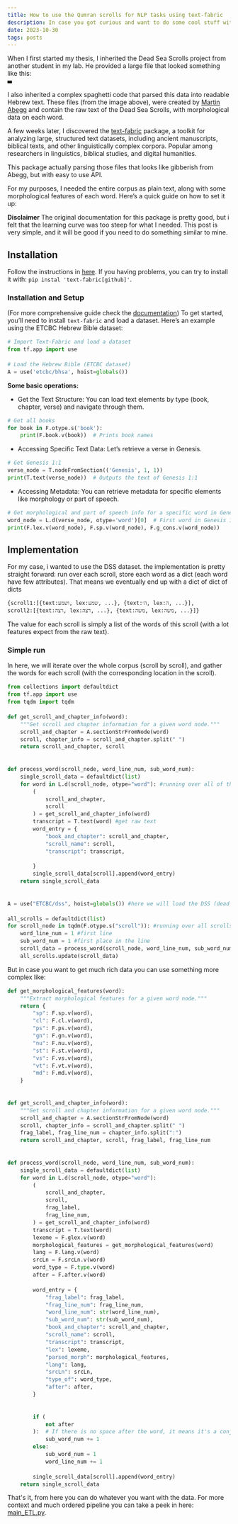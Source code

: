 ```yaml
---
title: How to use the Qumran scrolls for NLP tasks using text-fabric
description: In case you got curious and want to do some cool stuff with one of the ancient texts ever found.
date: 2023-10-30
tags: posts
---
```

When I first started my thesis, I inherited the Dead Sea Scrolls project from another student in my lab. He provided a large file that looked something like this:\
<img src="abeg_origin.png" alt="abeg_origin" width="10"/>

I also inherited a complex spaghetti code that parsed this data into readable Hebrew text. These files (from the image above),  were created by [Martin Abegg](https://en.wikipedia.org/wiki/Martin_Abegg) and contain the raw text of the Dead Sea Scrolls, with morphological data on each word.

A few weeks later, I discovered the [text-fabric](https://github.com/annotation/text-fabric) package, a toolkit for analyzing large, structured text datasets, including ancient manuscripts, biblical texts, and other linguistically complex corpora. Popular among researchers in linguistics, biblical studies, and digital humanities.

This package actually parsing those files that looks like gibberish from Abegg, but with easy to use API.

For my purposes, I needed the entire corpus as plain text, along with some morphological features of each word. Here’s a quick guide on how to set it up:

**Disclaimer** 
The original documentation for this package is pretty good, but i felt that the learning curve was too steep for what I needed. This post is very simple, and it will be good if you need to do something similar to mine.
## Installation
Follow the instructions in [here](https://annotation.github.io/text-fabric/tf/about/install.html). 
If you having problems, you can try to install it with: `pip instal 'text-fabric[github]'`.

### Installation and Setup
(For more comprehensive guide check the [documentation](https://annotation.github.io/text-fabric/tf/index.html))
To get started, you’ll need to install `text-fabric` and load a dataset. 
Here’s an example using the ETCBC Hebrew Bible dataset:

```python
# Import Text-Fabric and load a dataset
from tf.app import use

# Load the Hebrew Bible (ETCBC dataset)
A = use('etcbc/bhsa', hoist=globals())
```

**Some basic operations:**
- Get the Text Structure: You can load text elements by type (book, chapter, verse) and navigate through them.

```python
# Get all books
for book in F.otype.s('book'):
    print(F.book.v(book))  # Prints book names
```

- Accessing Specific Text Data: Let’s retrieve a verse in Genesis.
```python
# Get Genesis 1:1
verse_node = T.nodeFromSection(('Genesis', 1, 1))
print(T.text(verse_node))  # Outputs the text of Genesis 1:1

```

- Accessing Metadata: You can retrieve metadata for specific elements like morphology or part of speech.
```python
# Get morphological and part of speech info for a specific word in Genesis 1:1
word_node = L.d(verse_node, otype='word')[0]  # First word in Genesis 1:1
print(F.lex.v(word_node), F.sp.v(word_node), F.g_cons.v(word_node))

```


## Implementation
For my case, i wanted to use the DSS dataset. the implementation is pretty straight forward: run over each scroll, store each word as a dict (each word have few attributes). That means we eventually end up with a dict of dict of dicts 
```cmd
{scroll1:[{text:ושמע, lex:שמע, ...}, {text:ה׳, lex:ה, ...}], 
scroll2:[{text:רצה, lex:רצה, ...}, {text:משה, lex:משה, ...}]}
```
The value for each scroll is simply a list of the words of this scroll (with a lot features expect from the raw text).

### Simple run
In here, we will iterate over the whole corpus (scroll by scroll), and gather the words for each scroll (with the corresponding location in the scroll).


```python
from collections import defaultdict
from tf.app import use
from tqdm import tqdm

def get_scroll_and_chapter_info(word):
    """Get scroll and chapter information for a given word node."""
    scroll_and_chapter = A.sectionStrFromNode(word)
    scroll, chapter_info = scroll_and_chapter.split(" ")
    return scroll_and_chapter, scroll


def process_word(scroll_node, word_line_num, sub_word_num):
    single_scroll_data = defaultdict(list)
    for word in L.d(scroll_node, otype="word"): #running over all of the words of this scroll
        (
            scroll_and_chapter,
            scroll
        ) = get_scroll_and_chapter_info(word)
        transcript = T.text(word) #get raw text
        word_entry = {
            "book_and_chapter": scroll_and_chapter,
            "scroll_name": scroll,
            "transcript": transcript,

        }
        single_scroll_data[scroll].append(word_entry)
    return single_scroll_data


A = use("ETCBC/dss", hoist=globals()) #here we will load the DSS (dead sea scrolls) data

all_scrolls = defaultdict(list)
for scroll_node in tqdm(F.otype.s("scroll")): #running over all scrolls available
    word_line_num = 1 #first line
    sub_word_num = 1 #first place in the line
    scroll_data = process_word(scroll_node, word_line_num, sub_word_num)
    all_scrolls.update(scroll_data)

```


But in case you want to get much rich data you can use something more complex like:
```python
def get_morphological_features(word):
    """Extract morphological features for a given word node."""
    return {
        "sp": F.sp.v(word),
        "cl": F.cl.v(word),
        "ps": F.ps.v(word),
        "gn": F.gn.v(word),
        "nu": F.nu.v(word),
        "st": F.st.v(word),
        "vs": F.vs.v(word),
        "vt": F.vt.v(word),
        "md": F.md.v(word),
    }


def get_scroll_and_chapter_info(word):
    """Get scroll and chapter information for a given word node."""
    scroll_and_chapter = A.sectionStrFromNode(word)
    scroll, chapter_info = scroll_and_chapter.split(" ")
    frag_label, frag_line_num = chapter_info.split(":")
    return scroll_and_chapter, scroll, frag_label, frag_line_num


def process_word(scroll_node, word_line_num, sub_word_num):
    single_scroll_data = defaultdict(list)
    for word in L.d(scroll_node, otype="word"):
        (
            scroll_and_chapter,
            scroll,
            frag_label,
            frag_line_num,
        ) = get_scroll_and_chapter_info(word)
        transcript = T.text(word)
        lexeme = F.glex.v(word)
        morphological_features = get_morphological_features(word)
        lang = F.lang.v(word)
        srcLn = F.srcLn.v(word)
        word_type = F.type.v(word)
        after = F.after.v(word)

        word_entry = {
            "frag_label": frag_label,
            "frag_line_num": frag_line_num,
            "word_line_num": str(word_line_num),
            "sub_word_num": str(sub_word_num),
            "book_and_chapter": scroll_and_chapter,
            "scroll_name": scroll,
            "transcript": transcript,
            "lex": lexeme,
            "parsed_morph": morphological_features,
            "lang": lang,
            "srcLn": srcLn,
            "type_of": word_type,
            "after": after,
        }
        

        if (
            not after
        ):  # If there is no space after the word, it means it's a conjunction like ו or ב.
            sub_word_num += 1
        else:
            sub_word_num = 1
            word_line_num += 1

        single_scroll_data[scroll].append(word_entry)
    return single_scroll_data

```

That's it, from here you can do whatever you want with the data.
For more context and much ordered pipeline you can take a peek in here: [main_ETL.py](https://github.com/yonatanlou/QumranNLP/blob/main/src/ETL/main_ETL.py).